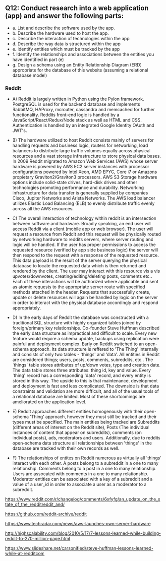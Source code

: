 ## Q12: Conduct research into a web application (app) and answer the following parts: 
- a. List and describe the software used by the app.
- b. Describe the hardware used to host the app.
- c. Describe the interaction of technologies within the app
- d. Describe the way data is structured within the app
- e. Identify entities which must be tracked by the app
- f. Identify the relationships and associations between the entities you have identified in part (e)
- g. Design a schema using an Entity Relationship Diagram (ERD) appropriate for the database of this website (assuming a relational database model)	

### Reddit
- A) Reddit is largely written in Python using the Pylon framework. PostgreSQL is used for the backend database and implements RabbitMQ, HAProxy, mcrouter, cassandra and memcached for further functionality. Reddits front-end logic is handled by a JavaScript/React/Redux/Node stack as well as HTML and CSS. Authentication is handled by an integrated Google Identity OAuth and JWT's.


- B) The hardware utilized to host Reddit consists mainly of servers for handling requests and business logic, routers for networking, load balancers to distribute large traffic volumes equally across physical resources and a vast storage infrastructure to store physical data bases. In 2009 Reddit migrated to Amazon Web Services (AWS) whose server hardware is powered by AWS EC2 server instances with processor configurations powered by Intel Xeon, AMD EPYC, Core i7 or Amazons propietary Graviton2/Graviton3 processors. AWS S3 Storage hardware options include solid-state drives, hard-disk drives and other technologies promoting performance and durability. Networking infrastructure for data transfer is generally supplied by companies Cisco, Jupiter Networks and Arista Networks. The AWS load balancer utilizes Elastic Load Balancing (ELB) to evenly distribute traffic evenly across all the AWS resources.


- C) The overall interaction of technology within reddit is an intersection between software and hardware. Broadly speaking, an end user will access Reddit via a client (mobile app or web browser). The user will request a resource from Reddit and this request will be physically routed by networking hardware to reddits servers, where server routing and logic will be handled. If the user has proper permissions to access the requested resource (verified by app side business logic) the server will then respond to the request with a response of the requested resource. This data payload is the result of the server querying the physical database to locate the requested data which is then returned and rendered by the client. The user may interact with this resource vis a vis upvotes/downvotes, creating/editing/deleting posts, comments etc.. Each of these interactions will be authorized where applicable and sent as atomic requests to the appropriate server route with specified methods attached in the header. Requests that successfully create, update or delete resources will again be handled by logic on the server in order to interact with the physical database accordingly and respond appropriately.  


- D) In the early days of Reddit the database  was constructed with a traditional SQL structure with highly organized tables joined by foreign/primary key relationships. Co-founder Steve Huffman described the early data structure as impractical and difficult to scale. Every new feature would require a schema update, backups using replication were painful and deployment complex. Early on Reddit switched to an open-schema approach. Its data structure is reffered to 'The Thing' internally and consists of only two tables - 'things' and 'data'. All entities in Reddit are considered things; users, posts, comments, subreddits, etc.. The 'things' table stores attributes of up/down votes, type and creation date. The data table stores three attributes: thing id, key and value. Every 'thing' record has a corresponding 'data' record, and every entity is stored in this way. The upside to this is that maintenance, development and deployment is fast and less complicated. The downside is that data constraints and validation are more difficult, and all of the usual tools of a relational database are limited. Most of these shortcomings are ameliorated on the application level.

- E) Reddit approaches different entities homogenously with their open-schema 'Thing' approach, however they must still be tracked and their types must be specified. The main entities being tracked are Subreddits (different areas of interest on the Reddit site), Posts (The individual instances of content that appear on subreddits), comments (on individual posts), ads, moderators and users. Additionally, due to reddits open-schema data structure all relationships between 'things' in the database are tracked with their own records as well. 

- F) The relationships of entites on Reddit numerous as virtually all 'things' interact with each other. A posts belong to a subreddit in a one to many relationship. Comments belong to a post in a one to many relationship. Users are assocated with comments in a one to many relationship. Moderator entities can be associated with a key of a subreddit and a value of a user_id in order to associate a user as a moderator to a subreddit. 

https://www.reddit.com/r/changelog/comments/6xfyfg/an_update_on_the_state_of_the_redditreddit_and/

https://github.com/reddit-archive/reddit

https://www.techradar.com/news/aws-launches-own-server-hardware

http://highscalability.com/blog/2010/5/17/7-lessons-learned-while-building-reddit-to-270-million-page.html

https://www.slideshare.net/carsonified/steve-huffman-lessons-learned-while-at-redditcom